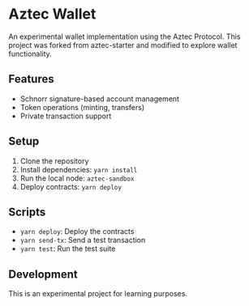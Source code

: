 # Aztec Wallet

An experimental wallet implementation using the Aztec Protocol. This project was forked from aztec-starter and modified to explore wallet functionality.

## Features
- Schnorr signature-based account management
- Token operations (minting, transfers)
- Private transaction support

## Setup
1. Clone the repository
2. Install dependencies: `yarn install`
3. Run the local node: `aztec-sandbox`
4. Deploy contracts: `yarn deploy`

## Scripts
- `yarn deploy`: Deploy the contracts
- `yarn send-tx`: Send a test transaction
- `yarn test`: Run the test suite

## Development
This is an experimental project for learning purposes.
